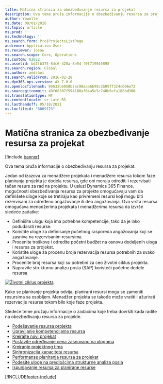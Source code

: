 ```yaml
---
title: Matična stranica za obezbeđivanje resursa za projekat
description: Ova tema pruža informacije o obezbeđivanju resursa za projekat.
author: Yowelle
ms.date: 09/01/2020
ms.topic: article
ms.prod: ''
ms.technology: ''
ms.search.form: ProjProjectsListPage
audience: Application User
ms.reviewer: josaw
ms.search.scope: Core, Operations
ms.custom: 82022
ms.assetid: bd2fb375-84c6-428a-8e54-f0f719045898
ms.search.region: Global
ms.author: andchoi
ms.search.validFrom: 2016-02-28
ms.dyn365.ops.version: AX 7.0.0
ms.openlocfilehash: 00632be050b2ac98aaa6b98c3b09ff324c606e72
ms.sourcegitcommit: 40f68387f594180af64a5e5c748b6efa188bd300
ms.translationtype: HT
ms.contentlocale: sr-Latn-RS
ms.lasthandoff: 05/10/2021
ms.locfileid: "6009723"
---
```

# <a name="project-resourcing-home-page"></a>Matična stranica za obezbeđivanje resursa za projekat

[!include [banner](../includes/banner.md)]

Ova tema pruža informacije o obezbeđivanju resursa za projekat.

Jedan od izazova za menadžere projekata i menadžere resursa tokom faze planiranja projekta je dodela resursa, gde oni moraju odrediti i rezervisati tačan resurs za rad na projektu. U usluzi Dynamics 365 Finance, mogućnosti obezbeđivanja resursa za projekte omogućavaju vam da definišete uloge koje se tretiraju kao privremeni resursi koji mogu biti rezervisani za određeno angažovanje ili deo angažovanja. Ova vrsta resursa omogućava menadžerima projekata i menadžerima resursa da izvrše sledeće zadatke:

- Definišite ulogu koja ima potrebne kompetencije, tako da je lako podudarati resurse.
- Koristite uloge za definisanje početnog rasporeda angažovanja koji se zasniva na rezervisanim resursima.
- Procenite troškove i odredite početni budžet na osnovu dodeljenih uloga i resursa za projekat.
- Koristite uloge za procenu broja rezervacija resursa potrebnih za svako angažovanje.
- Procenite broj resursa koji su potrebni za ceo životni ciklus projekta.
- Napravite strukturnu analizu posla (SAP) koristeći početne dodele resursa.

[![Životni ciklus projekta](./media/projectresourcing02-1024x812.jpg)](./media/projectresourcing02.jpg)

Kako se planiranje projekta odvija, planirani resursi mogu se zameniti resursima sa osobljem. Menadžer projekta se takođe može vratiti i ažurirati rezervacije resursa tokom bilo koje faze projekta.

Sledeće teme pružaju informacije o zadacima koje treba dovršiti kada radite na obezbeđivanju resursa za projekte.

- [Podešavanje resursa projekta](set-up-project-resources.md)
- [Upravljanje kompetencijama resursa](manage-resource-competencies.md)
- [Kreirajte novi projekat](create-new-project.md)
- [Postavite određivanje cena zasnovano na ulogama](set-up-role-based-pricing.md)
- [Kreiranje projektnog tima](create-project-team.md)
- [Sinhronizacija kapaciteta resursa](synchronize-resource-capacity.md)
- [Performanse planiranja resursa za projekat](project-scheduling-performance.md)
- [Podesite uloge na predlošcima strukturne analiza posla](set-up-roles-wbs-template.md)
- [Ispunjavanje resursa za planirane resurse](resource-fulfillment-planned-resources.md)


[!INCLUDE[footer-include](../includes/footer-banner.md)]